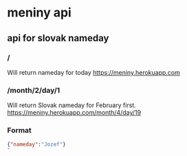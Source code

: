 # meniny api
## api for slovak nameday

### /
Will return nameday for today
https://meniny.herokuapp.com

### /month/2/day/1
Will return Slovak nameday for February first.
https://meniny.herokuapp.com/month/4/day/19 


### Format
```json
{"nameday":"Jozef"}
`